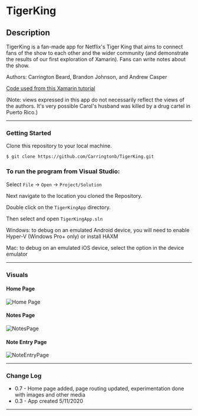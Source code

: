 # TigerKing

## Description
TigerKing is a fan-made app for Netflix's Tiger King that aims to connect fans of the show to each other and the wider community (and demonstrate the results of our first exploration of Xamarin). Fans can write notes about the show.

Authors: Carrington Beard, Brandon Johnson, and Andrew Casper

[Code used from this Xamarin tutorial](https://docs.microsoft.com/en-us/xamarin/get-started/quickstarts/multi-page?pivots=windows)

(Note: views expressed in this app do not necessarily reflect the views of the authors. It's very possible Carol's husband was killed by a drug cartel in Puerto Rico.)

---

### Getting Started
Clone this repository to your local machine.

```
$ git clone https://github.com/Carringtonb/TigerKing.git
```

### To run the program from Visual Studio:
Select ```File``` -> ```Open``` -> ```Project/Solution```

Next navigate to the location you cloned the Repository.

Double click on the ```TigerKingApp``` directory.

Then select and open ```TigerKingApp.sln```

Windows: to debug on an emulated Android device, you will need to enable Hyper-V (Windows Pro+ only) or install HAXM

Mac: to debug on an emulated iOS device, select the option in the device emulator

---

### Visuals

#### Home Page
![Home Page](images/HomePage.png)
#### Notes Page
![NotesPage](images/NotesPage.png)
#### Note Entry Page
![NoteEntryPage](images/NoteEntryPage.png)

---

### Change Log
- 0.7 - Home page added, page routing updated, experimentation done with images and other media
- 0.3 - App created 5/11/2020


------------------------------
